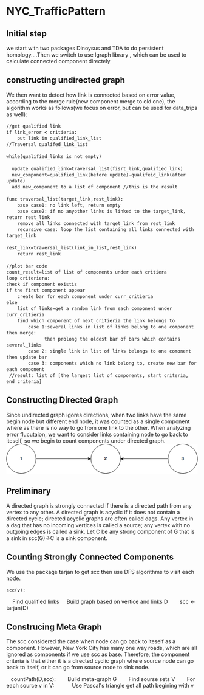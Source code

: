 # NYC_TrafficPattern
## Initial step
we start with two packages Dinoysus and TDA to do persistent homology....Then we switch to use Igraph library , which can be used to calculate connected component directely
## constructing undirected graph
We then want to detect how link is connected based on error value, according to the merge rule(new component merge to old one), the algorithm works as follows(we focus on error, but can be used for data_trips as well):

    //get qualified link     
    if link_error < critieria:  
        put link in qualified_link_list  
    //Traversal qualifed_link_list
    
    while(qualified_links is not empty)
      
      update qualified_link=traversal_list(fisrt_link,qualified_link)
      new_component=qualified_link(before update)-qualifeid_link(after update)
      add new_component to a list of component //this is the result
        
    func traversal_list(target_link,rest_link):  
        base case1: no link left, return empty  
        base case2: if no anyother links is linked to the target_link, return rest_link  
        remove all links connected with target_link from rest_link  
        recursive case: loop the list containing all links connected with target_link  
                           rest_link=traversal_list(link_in_list,rest_link)
        return rest_link
        
    //plot bar code
    count_result=list of list of components under each critiera
    loop criteriera:
    check if component existis 
    if the first component appear
        create bar for each component under curr_critieria
    else 
        list of links=get a random link from each component under curr_critieria
        find which component of next_critieria the link belongs to
            case 1:several links in list of links belong to one component then merge:
                  then prolong the oldest bar of bars which contains several_links
            case 2: single link in list of links belongs to one comonent then update bar
            case 3: components which no link belong to, create new bar for each component
     //result: list of [the largest list of components, start criteria, end criteria]

## Constructing Directed Graph
Since undirected graph igores directions, when two links have the same begin node but different end node, it was counted as a single component where as there is no way to go from one link to the other. When analyzing error flucutaion, we want to consider links containing node to go back to iteself, so we begin to count components under directed graph.
![Picture](https://github.com/zionward/NYC_TrafficPattern/blob/master/1702/diagram/Untitled%20Diagram.png?raw=true)

## Preliminary
A directed graph is strongly connected if there is a directed path from any vertex to any other. A directed graph is acyclic if it does not contain a directed cycle; directed acyclic graphs are often called dags.
Any vertex in a dag that has no incoming vertices is called a source; any vertex with no outgoing edges is called a sink. 
Let C be any strong component of G that is a sink in scc(G)->C is a sink component.

## Counting Strongly Connected Components
We use the package tarjan to get scc then use DFS algorithms to visit each node.

    scc(v):
        Find qualified links
        Build graph based on vertice and links D
        scc <- tarjan(D)


## Construcing Meta Graph
The scc considered the case when node can go back to iteself as a component. However, New York City has many one way roads, which are all ignored as components if we use scc as base. Therefore, the component criteria is that either it is a directed cyclic graph where source node can go back to itself, or it can go from source node to sink node. 

    countPath(D,scc):
        Build meta-graph G
        Find sourse sets V
        For each source v in V:
            Use Pascal's triangle get all path begining with v

    
